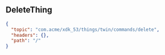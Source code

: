 ## DeleteThing

```json
{
  "topic": "com.acme/xdk_53/things/twin/commands/delete",
  "headers": {},
  "path": "/"
}
```
